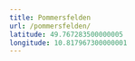 ```yaml
---
title: Pommersfelden
url: /pommersfelden/
latitude: 49.767283500000005
longitude: 10.817967300000001
---
```

